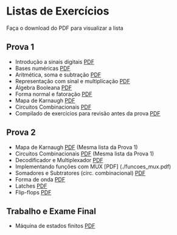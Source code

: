 # Listas de Exercícios

Faça o download do PDF para visualizar a lista

## Prova 1
- Introdução a sinais digitais [PDF](./Exercicios_Introducao_a_sinais_digitais.pdf)
- Bases numéricas [PDF](./Exercicios_bases_numericas.pdf)
- Aritmética, soma e subtração [PDF](./Exercicios_aritmetica_soma_e_subtracao.pdf)
- Representação com sinal e multiplicação [PDF](./Exercicios_numeracao_com_sinal_e_aritmetica_multiplicacao.pdf)
- Álgebra Booleana [PDF](./Exercicios_algebra_booleana.pdf)
- Forma normal e fatoração [PDF](./Exercicios_forma_normal_e_fatoracao.pdf)
- Mapa de Karnaugh [PDF](./Exercicios_mapa_de_Karnaugh.pdf)
- Circuitos Combinacionais [PDF](./Exercicios_circuitos_combinacionais.pdf)
- Compilado de exercícios para revisão antes da prova [PDF](./Exercicios_Primeira_Prova.pdf)

## Prova 2
- Mapa de Karnaugh [PDF](./Exercicios_mapa_de_Karnaugh.pdf) (Mesma lista da Prova 1)
- Circuitos Combinacionais [PDF](./Exercicios_circuitos_combinacionais.pdf) (Mesma lista da Prova 1)
- Decodificador e Multiplexador [PDF](./Exercicios_decodificador_multiplexador.pdf)
- Implementando funções com MUX [PDF] (./funcoes_mux.pdf)
- Somadores e Subtratores (circ. combinacional) [PDF](./Exercicios_somadores_subtratores.pdf)
- Forma de onda [PDF](./Exercicios_Forma_de_onda.pdf)
- Latches [PDF](./Exercicios_latches.pdf)
- Flip-flops [PDF](./Exercicios_flip-flops.pdf)

## Trabalho e Exame Final
- Máquina de estados finitos [PDF](./Exercicios_Maquina_de_estados_finitos.pdf)

	
	
	





